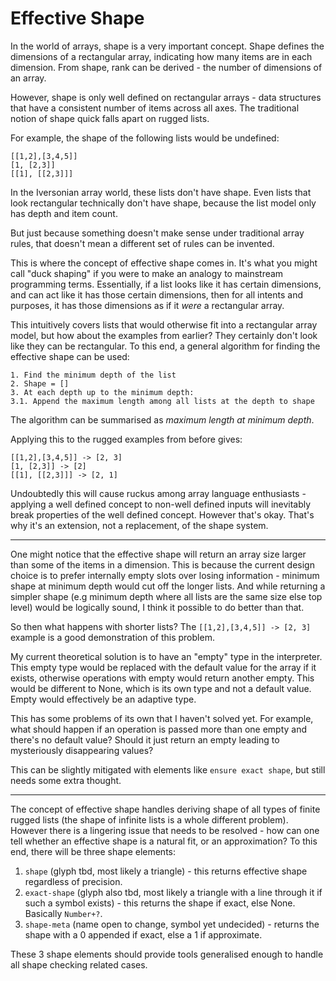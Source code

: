 # Effective Shape

In the world of arrays, shape is a very important concept. Shape defines the dimensions of a rectangular array, indicating how many items are in each dimension. From shape, rank can be derived - the number of dimensions of an array. 

However, shape is only well defined on rectangular arrays - data structures that have a consistent number of items across all axes. The traditional notion of shape quick falls apart on rugged lists. 

For example, the shape of the following lists would be undefined:

```
[[1,2],[3,4,5]]
[1, [2,3]]
[[1], [[2,3]]]
```

In the Iversonian array world, these lists don't have shape. Even lists that look rectangular technically don't have shape, because the list model only has depth and item count. 

But just because something doesn't make sense under traditional array rules, that doesn't mean a different set of rules can be invented. 

This is where the concept of effective shape comes in. It's what you might call "duck shaping" if you were to make an analogy to mainstream programming terms. Essentially, if a list looks like it has certain dimensions, and can act like it has those certain dimensions, then for all intents and purposes, it has those dimensions as if it _were_ a rectangular array. 

This intuitively covers lists that would otherwise fit into a rectangular array model, but how about the examples from earlier? They certainly don't look like they can be rectangular. To this end, a general algorithm for finding the effective shape can be used:

```
1. Find the minimum depth of the list
2. Shape = []
3. At each depth up to the minimum depth:
3.1. Append the maximum length among all lists at the depth to shape
```

The algorithm can be summarised as _maximum length at minimum depth_.

Applying this to the rugged examples from before gives:

```
[[1,2],[3,4,5]] -> [2, 3]
[1, [2,3]] -> [2]
[[1], [[2,3]]] -> [2, 1]
```

Undoubtedly this will cause ruckus among array language enthusiasts - applying a well defined concept to non-well defined inputs will inevitably break properties of the well defined concept. However that's okay. That's why it's an extension, not a replacement, of the shape system. 

---

One might notice that the effective shape will return an array size larger than some of the items in a dimension. This is because the current design choice is to prefer internally empty slots over losing information - minimum shape at minimum depth would cut off the longer lists. And while returning a simpler shape (e.g minimum depth where all lists are the same size else top level) would be logically sound, I think it possible to do better than that. 

So then what happens with shorter lists? The `[[1,2],[3,4,5]] -> [2, 3]` example is a good demonstration of this problem. 

My current theoretical solution is to have an "empty" type in the interpreter. This empty type would be replaced with the default value for the array if it exists, otherwise operations with empty would return another empty. This would be different to None, which is its own type and not a default value. Empty would effectively be an adaptive type. 

This has some problems of its own that I haven't solved yet. For example, what should happen if an operation is passed more than one empty and there's no default value? Should it just return an empty leading to mysteriously disappearing values? 

This can be slightly mitigated with elements like `ensure exact shape`, but still needs some extra thought. 

---

The concept of effective shape handles deriving shape of all types of finite rugged lists (the shape of infinite lists is a whole different problem). However there is a lingering issue that needs to be resolved - how can one tell whether an effective shape is a natural fit, or an approximation? To this end, there will be three shape elements:

1. `shape` (glyph tbd, most likely a triangle) - this returns effective shape regardless of precision. 
2. `exact-shape` (glyph also tbd, most likely a triangle with a line through it if such a symbol exists) - this returns the shape if exact, else None. Basically `Number+?`.
3. `shape-meta` (name open to change, symbol yet undecided) - returns the shape with a 0 appended if exact, else a 1 if approximate. 

These 3 shape elements should provide tools generalised enough to handle all shape checking related cases. 